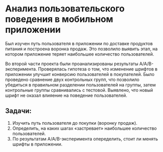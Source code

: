 # Анализ пользовательского поведения в мобильном приложении

Был изучен путь пользователя в приложении по доставке продуктов питания и построена воронка продаж. Это позволило выявить этап, на котором приложение теряет наибольшее количество пользователей.

Во второй части проекта были проанализированы результаты A/A/B-эксперимента. Проверялась гипотеза о том, что изменение шрифтов в приложении улучшит конверсию пользователей в покупателей. Было проведено сравнение двух контрольных групп, что позволило убедиться в правильном разделении пользователей на группы, затем контрольные группы сравнивались с тестовой. Выявлено, что новый шрифт не оказал влияение на поведение пользователей.

## Задачи:

1. Изучить путь пользователя до покупки (воронку продаж).
2. Определить, на каких шагах «застревает» наибольшее количество пользователей.
3. По результатам A/A/B-эксперимента опеределить, стоит ли менять шрифты в приложении.

    
